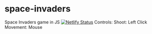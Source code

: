 # space-invaders
Space Invaders game in JS
[![Netlify Status](https://api.netlify.com/api/v1/badges/09d8fc22-d87a-4e5d-9573-d680c4db02fe/deploy-status)](https://space-invaders-az.netlify.com/)
Controls: Shoot: Left Click
          Movement: Mouse
